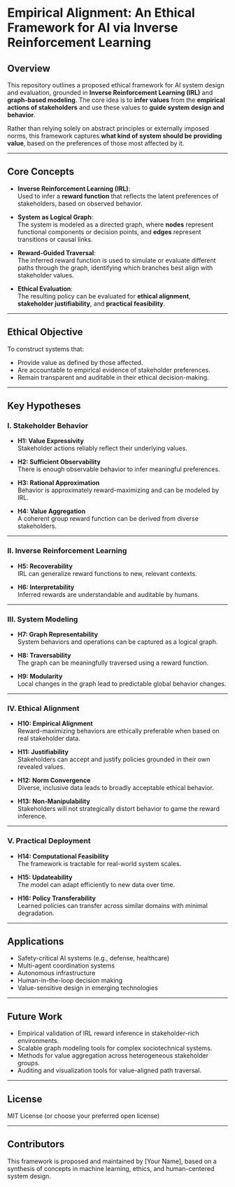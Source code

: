 # Empirical Alignment: An Ethical Framework for AI via Inverse Reinforcement Learning

## Overview

This repository outlines a proposed ethical framework for AI system design and evaluation, grounded in **Inverse Reinforcement Learning (IRL)** and **graph-based modeling**. The core idea is to **infer values** from the **empirical actions of stakeholders** and use these values to **guide system design and behavior**.

Rather than relying solely on abstract principles or externally imposed norms, this framework captures **what kind of system should be providing value**, based on the preferences of those most affected by it.

---

## Core Concepts

- **Inverse Reinforcement Learning (IRL)**:  
  Used to infer a **reward function** that reflects the latent preferences of stakeholders, based on observed behavior.

- **System as Logical Graph**:  
  The system is modeled as a directed graph, where **nodes** represent functional components or decision points, and **edges** represent transitions or causal links.

- **Reward-Guided Traversal**:  
  The inferred reward function is used to simulate or evaluate different paths through the graph, identifying which branches best align with stakeholder values.

- **Ethical Evaluation**:  
  The resulting policy can be evaluated for **ethical alignment**, **stakeholder justifiability**, and **practical feasibility**.

---

## Ethical Objective

To construct systems that:
- Provide value as defined by those affected.
- Are accountable to empirical evidence of stakeholder preferences.
- Remain transparent and auditable in their ethical decision-making.

---

## Key Hypotheses

### I. Stakeholder Behavior
- **H1: Value Expressivity**  
  Stakeholder actions reliably reflect their underlying values.
  
- **H2: Sufficient Observability**  
  There is enough observable behavior to infer meaningful preferences.

- **H3: Rational Approximation**  
  Behavior is approximately reward-maximizing and can be modeled by IRL.

- **H4: Value Aggregation**  
  A coherent group reward function can be derived from diverse stakeholders.

---

### II. Inverse Reinforcement Learning
- **H5: Recoverability**  
  IRL can generalize reward functions to new, relevant contexts.

- **H6: Interpretability**  
  Inferred rewards are understandable and auditable by humans.

---

### III. System Modeling
- **H7: Graph Representability**  
  System behaviors and operations can be captured as a logical graph.

- **H8: Traversability**  
  The graph can be meaningfully traversed using a reward function.

- **H9: Modularity**  
  Local changes in the graph lead to predictable global behavior changes.

---

### IV. Ethical Alignment
- **H10: Empirical Alignment**  
  Reward-maximizing behaviors are ethically preferable when based on real stakeholder data.

- **H11: Justifiability**  
  Stakeholders can accept and justify policies grounded in their own revealed values.

- **H12: Norm Convergence**  
  Diverse, inclusive data leads to broadly acceptable ethical behavior.

- **H13: Non-Manipulability**  
  Stakeholders will not strategically distort behavior to game the reward inference.

---

### V. Practical Deployment
- **H14: Computational Feasibility**  
  The framework is tractable for real-world system scales.

- **H15: Updateability**  
  The model can adapt efficiently to new data over time.

- **H16: Policy Transferability**  
  Learned policies can transfer across similar domains with minimal degradation.

---

## Applications

- Safety-critical AI systems (e.g., defense, healthcare)
- Multi-agent coordination systems
- Autonomous infrastructure
- Human-in-the-loop decision making
- Value-sensitive design in emerging technologies

---

## Future Work

- Empirical validation of IRL reward inference in stakeholder-rich environments.
- Scalable graph modeling tools for complex sociotechnical systems.
- Methods for value aggregation across heterogeneous stakeholder groups.
- Auditing and visualization tools for value-aligned path traversal.

---

## License

MIT License (or choose your preferred open license)

---

## Contributors

This framework is proposed and maintained by [Your Name], based on a synthesis of concepts in machine learning, ethics, and human-centered system design.
